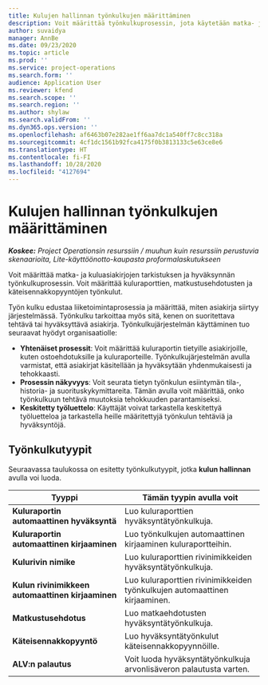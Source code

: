 ```yaml
---
title: Kulujen hallinnan työnkulkujen määrittäminen
description: Voit määrittää työnkulkuprosessin, jota käytetään matka- ja kuluasiakirjojen tarkistukseen ja hyväksyntään.
author: suvaidya
manager: AnnBe
ms.date: 09/23/2020
ms.topic: article
ms.prod: ''
ms.service: project-operations
ms.search.form: ''
audience: Application User
ms.reviewer: kfend
ms.search.scope: ''
ms.search.region: ''
ms.author: shylaw
ms.search.validFrom: ''
ms.dyn365.ops.version: ''
ms.openlocfilehash: af6463b07e282ae1ff6aa7dc1a540ff7c8cc318a
ms.sourcegitcommit: 4cf1dc1561b92fca4175f0b3813133c5e63ce8e6
ms.translationtype: HT
ms.contentlocale: fi-FI
ms.lasthandoff: 10/28/2020
ms.locfileid: "4127694"
---
```

# <a name="set-up-workflows-for-expense-management"></a>Kulujen hallinnan työnkulkujen määrittäminen

_**Koskee:** Project Operationsin resurssiin / muuhun kuin resurssiin perustuvia skenaarioita, Lite-käyttöönotto-kaupasta proformalaskutukseen_

Voit määrittää matka- ja kuluasiakirjojen tarkistuksen ja hyväksynnän työnkulkuprosessin. Voit määrittää kuluraporttien, matkustusehdotusten ja käteisennakkopyyntöjen työnkulut.

Työn kulku edustaa liiketoimintaprosessia ja määrittää, miten asiakirja siirtyy järjestelmässä. Työnkulku tarkoittaa myös sitä, kenen on suoritettava tehtävä tai hyväksyttävä asiakirja. Työnkulkujärjestelmän käyttäminen tuo seuraavat hyödyt organisaatiolle:

- **Yhtenäiset prosessit**: Voit määrittää kuluraportin tietyille asiakirjoille, kuten ostoehdotuksille ja kuluraporteille. Työnkulkujärjestelmän avulla varmistat, että asiakirjat käsitellään ja hyväksytään yhdenmukaisesti ja tehokkaasti.
- **Prosessin näkyvyys**: Voit seurata tietyn työnkulun esiintymän tila-, historia- ja suorituskykymittareita. Tämän avulla voit määrittää, onko työnkulkuun tehtävä muutoksia tehokkuuden parantamiseksi.
- **Keskitetty työluettelo**: Käyttäjät voivat tarkastella keskitettyä työluetteloa ja tarkastella heille määritettyjä työnkulun tehtäviä ja hyväksyntöjä. 

## <a name="workflow-types"></a>Työnkulkutyypit

Seuraavassa taulukossa on esitetty työnkulkutyypit, jotka **kulun hallinnan** avulla voi luoda.


|              <strong>Tyyppi</strong>              |                   <strong>Tämän tyypin avulla voit</strong>                   |
|-------------------------------------------------|-----------------------------------------------------------------------|
|   <strong>Kuluraportin automaattinen hyväksyntä</strong> |            Luo kuluraporttien hyväksyntätyönkulkuja.             |
|  <strong>Kuluraportin automaattinen kirjaaminen</strong>   |        Luo työnkulkujen automaattinen kirjaaminen kuluraportteihin.        |
|       <strong>Kulurivin nimike</strong>        |     Luo kuluraporttien rivinimikkeiden hyväksyntätyönkulkuja.      |
| <strong>Kulun rivinimikkeen automaattinen kirjaaminen</strong> | Luo kuluraporttien rivinimikkeiden työnkulkujen automaattinen kirjaaminen. |
|       <strong>Matkustusehdotus</strong>       |          Luo matkaehdotusten hyväksyntätyönkulkuja.           |
|      <strong>Käteisennakkopyyntö</strong>      |         Luo hyväksyntätyönkulut käteisennakkopyynnöille.          |
|        <strong>ALV:n palautus</strong>        | Voit luoda hyväksyntätyönkulkuja arvonlisäveron palautusta varten.  |
